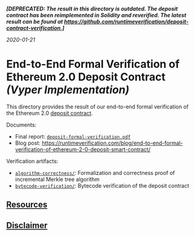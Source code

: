 _**[DEPRECATED: The result in this directory is outdated. The deposit contract has been reimplemented in Solidity and reverified. The latest result can be found at https://github.com/runtimeverification/deposit-contract-verification.]**_

*2020-01-21*

# End-to-End Formal Verification of Ethereum 2.0 Deposit Contract _(Vyper Implementation)_

This directory provides the result of our end-to-end formal verification of the Ethereum 2.0 [deposit contract].

Documents:
 * Final report: [`deposit-formal-verification.pdf`](deposit-formal-verification.pdf)
 * Blog post: https://runtimeverification.com/blog/end-to-end-formal-verification-of-ethereum-2-0-deposit-smart-contract/

Verification artifacts:
 * [`algorithm-correctness/`](algorithm-correctness): Formalization and correctness proof of incremental Merkle tree algorithm
 * [`bytecode-verification/`](bytecode-verification): Bytecode verification of the deposit contract

## [Resources](/README.md#resources)

## [Disclaimer](/README.md#disclaimer)

[deposit contract]: <https://github.com/ethereum/eth2.0-specs/blob/v0.10.0/deposit_contract/contracts/validator_registration.vy>
